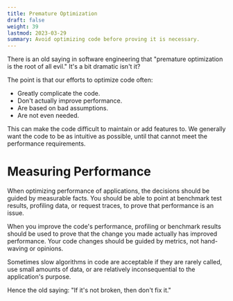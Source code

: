 ```yaml
---
title: Premature Optimization
draft: false
weight: 39
lastmod: 2023-03-29
summary: Avoid optimizing code before proving it is necessary.
---
```


There is an old saying in software engineering that "premature optimization is the root of all evil."
It's a bit dramatic isn't it?

The point is that our efforts to optimize code often:
* Greatly complicate the code.
* Don't actually improve performance.
* Are based on bad assumptions.
* Are not even needed.

This can make the code difficult to maintain or add features to.  We generally want the 
code to be as intuitive as possible, until that cannot meet the performance requirements.

# Measuring Performance

When optimizing performance of applications, the decisions should be guided by measurable facts.
You should be able to point at benchmark test results, profiling data, or request
traces, to prove that performance is an issue.

When you improve the code's performance, profiling or benchmark results should be 
used to prove that the change you made actually has improved performance.  Your code
changes should be guided by metrics, not hand-waving or opinions.

Sometimes slow algorithms in code are acceptable if they are rarely called, use small
amounts of data, or are relatively inconsequential to the application's purpose.

Hence the old saying: "If it's not broken, then don't fix it."